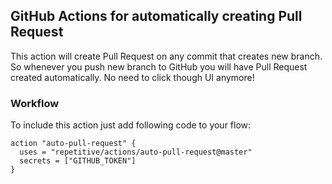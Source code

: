 ## GitHub Actions for automatically creating Pull Request

This action will create Pull Request on any commit that creates new branch.
So whenever you push new branch to GitHub you will have
Pull Request created automatically. No need to click though UI anymore!

### Workflow

To include this action just add following code to your flow:

```
action "auto-pull-request" {
  uses = "repetitive/actions/auto-pull-request@master"
  secrets = ["GITHUB_TOKEN"]
}
```
